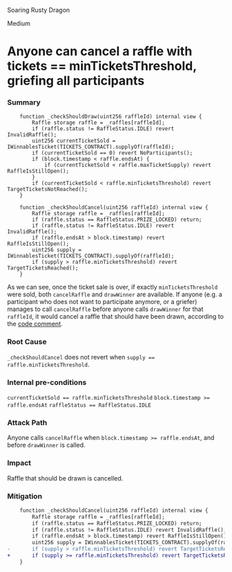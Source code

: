 Soaring Rusty Dragon

Medium

# Anyone can cancel a raffle with tickets == minTicketsThreshold, griefing all participants

### Summary
```solidity
    function _checkShouldDraw(uint256 raffleId) internal view {
        Raffle storage raffle = _raffles[raffleId];
        if (raffle.status != RaffleStatus.IDLE) revert InvalidRaffle();
        uint256 currentTicketSold = IWinnablesTicket(TICKETS_CONTRACT).supplyOf(raffleId);
        if (currentTicketSold == 0) revert NoParticipants();
        if (block.timestamp < raffle.endsAt) {
            if (currentTicketSold < raffle.maxTicketSupply) revert RaffleIsStillOpen();
        }
        if (currentTicketSold < raffle.minTicketsThreshold) revert TargetTicketsNotReached();
    }
```
```solidity
    function _checkShouldCancel(uint256 raffleId) internal view {
        Raffle storage raffle = _raffles[raffleId];
        if (raffle.status == RaffleStatus.PRIZE_LOCKED) return;
        if (raffle.status != RaffleStatus.IDLE) revert InvalidRaffle();
        if (raffle.endsAt > block.timestamp) revert RaffleIsStillOpen();
        uint256 supply = IWinnablesTicket(TICKETS_CONTRACT).supplyOf(raffleId);
        if (supply > raffle.minTicketsThreshold) revert TargetTicketsReached();
    }
```    
As we can see, once the ticket sale is over, if exactly `minTicketsThreshold` were sold, both `cancelRaffle` and `drawWinner` are available. If anyone (e.g. a participant who does not want to participate anymore, or a griefer) manages to call `cancelRaffle` before anyone calls `drawWinner` for that `raffleId`, it would cancel a raffle that should have been drawn, according to the [code comment](https://github.com/sherlock-audit/2024-08-winnables-raffles/blob/81b28633d0f450e33a8b32976e17122418f5d47e/public-contracts/contracts/WinnablesTicketManager.sol#L250).


  
### Root Cause

`_checkShouldCancel` does not revert when `supply == raffle.minTicketsThreshold`.

### Internal pre-conditions

`currentTicketSold == raffle.minTicketsThreshold`
`block.timestamp >= raffle.endsAt`
`raffleStatus == RaffleStatus.IDLE` 

### Attack Path

Anyone calls `cancelRaffle` when `block.timestamp >= raffle.endsAt`, and before `drawWinner` is called.

### Impact

Raffle that should be drawn is cancelled.

### Mitigation

```diff
    function _checkShouldCancel(uint256 raffleId) internal view {
        Raffle storage raffle = _raffles[raffleId];
        if (raffle.status == RaffleStatus.PRIZE_LOCKED) return;
        if (raffle.status != RaffleStatus.IDLE) revert InvalidRaffle();
        if (raffle.endsAt > block.timestamp) revert RaffleIsStillOpen();
        uint256 supply = IWinnablesTicket(TICKETS_CONTRACT).supplyOf(raffleId);
-       if (supply > raffle.minTicketsThreshold) revert TargetTicketsReached();
+       if (supply >= raffle.minTicketsThreshold) revert TargetTicketsReached();
    }
```